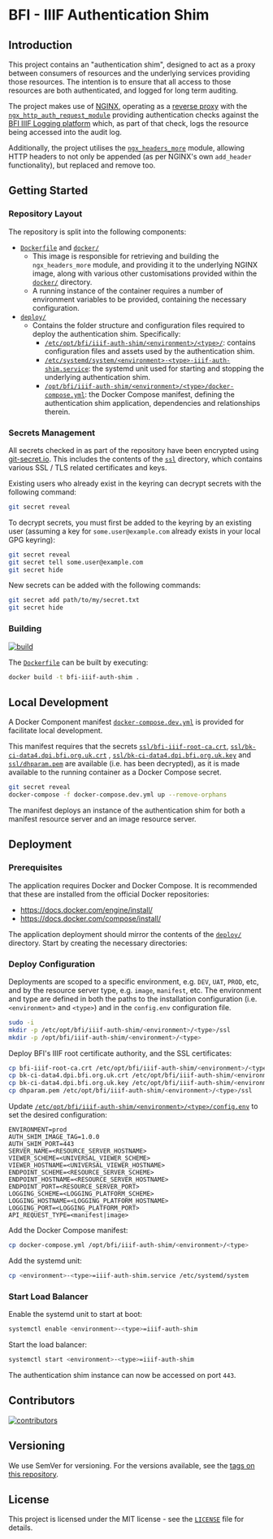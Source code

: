 # BFI - IIIF Authentication Shim

## Introduction

This project contains an "authentication shim", designed to act as a
proxy between consumers of resources and the underlying services
providing those resources. The intention is to ensure that all access to
those resources are both authenticated, and logged for long term
auditing.

The project makes use of [NGINX](https://www.nginx.com/), operating as a
[reverse proxy](https://docs.nginx.com/nginx/admin-guide/web-server/reverse-proxy/)
with the
[`ngx_http_auth_request_module`](https://nginx.org/en/docs/http/ngx_http_auth_request_module.html)
providing authentication checks against the [BFI IIIF Logging
platform](https://github.com/bfidatadigipres/bfi-iiif-logging/) which,
as part of that check, logs the resource being accessed into the audit
log.

Additionally, the project utilises the
[`ngx_headers_more`](https://github.com/openresty/headers-more-nginx-module)
module, allowing HTTP headers to not only be appended (as per NGINX's
own `add_header` functionality), but replaced and remove too.


## Getting Started

### Repository Layout

The repository is split into the following components:

- [`Dockerfile`](Dockerfile) and [`docker/`](docker/)
  - This image is responsible for retrieving and building the
    `ngx_headers_more` module, and providing it to the underlying NGINX
    image, along with various other customisations provided within the
    [`docker/`](docker/) directory.
  - A running instance of the container requires a number of environment
    variables to be provided, containing the necessary configuration.
- [`deploy/`](deploy/)
  - Contains the folder structure and configuration files required to
    deploy the authentication shim. Specifically:
    - [`/etc/opt/bfi/iiif-auth-shim/<environment>/<type>/`](deploy/etc/opt/bfi/iiif-auth-shim/%3Cenvironment%3E/%3Ctype%3E):
      contains configuration files and assets used by the authentication
      shim.
    - [`/etc/systemd/system/<environment>-<type>-iiif-auth-shim.service`](deploy/etc/systemd/system/<environment>-<type>-iiif-auth-shim.service):
      the systemd unit used for starting and stopping the underlying
      authentication shim.
    - [`/opt/bfi/iiif-auth-shim/<environment>/<type>/docker-compose.yml`](deploy/opt/bfi/iiif-auth-shim/<environment>/<type>/docker-compose.yml):
      the Docker Compose manifest, defining the authentication shim
      application, dependencies and relationships therein.

### Secrets Management

All secrets checked in as part of the repository have been encrypted
using [git-secret.io](https://git-secret.io/). This includes the
contents of the
[`ssl`](https://github.com/bfidatadigipres/bfi-iiif-auth-shim/blob/master/ssl)
directory, which contains various SSL / TLS related certificates and
keys.

Existing users who already exist in the keyring can decrypt secrets with
the following command:

```bash
git secret reveal
```

To decrypt secrets, you must first be added to the keyring by an
existing user (assuming a key for `some.user@example.com` already exists
in your local GPG keyring):

```bash
git secret reveal
git secret tell some.user@example.com
git secret hide
```

New secrets can be added with the following commands:

```bash
git secret add path/to/my/secret.txt
git secret hide
```

### Building

[![build](https://github.com/bfidatadigipres/bfi-iiif-auth-shim/actions/workflows/build.yml/badge.svg)](https://github.com/bfidatadigipres/bfi-iiif-auth-shim/actions/workflows/build.yml)

The [`Dockerfile`](Dockerfile) can be built by executing:

```bash
docker build -t bfi-iiif-auth-shim .
```

## Local Development

A Docker Component manifest
[`docker-compose.dev.yml`](docker-compose.dev.yml) is provided for
facilitate local development.

This manifest requires that the secrets
[`ssl/bfi-iiif-root-ca.crt`](ssl/bfi-iiif-root-ca.crt),
[`ssl/bk-ci-data4.dpi.bfi.org.uk.crt`](ssl/bk-ci-data4.dpi.bfi.org.uk.crt)
,
[`ssl/bk-ci-data4.dpi.bfi.org.uk.key`](ssl/bk-ci-data4.dpi.bfi.org.uk.key)
and [`ssl/dhparam.pem`](ssl/dhparam.pem) are available (i.e. has been
decrypted), as it is made available to the running container as a Docker
Compose secret.

```bash
git secret reveal
docker-compose -f docker-compose.dev.yml up --remove-orphans
```

The manifest deploys an instance of the authentication shim for both a
manifest resource server and an image resource server.

## Deployment

### Prerequisites

The application requires Docker and Docker Compose. It is recommended
that these are installed from the official Docker repositories:

- https://docs.docker.com/engine/install/
- https://docs.docker.com/compose/install/

The application deployment should mirror the contents of the
[`deploy/`](deploy/) directory. Start by creating the necessary
directories:

### Deploy Configuration

Deployments are scoped to a specific environment, e.g. `DEV`, `UAT`,
`PROD`, etc, and by the resource server type, e.g. `image`, `manifest`,
etc. The environment and type are defined in both the paths to the
installation configuration (i.e. `<environment>` and `<type>`) and in
the `config.env` configuration file.

```bash
sudo -i
mkdir -p /etc/opt/bfi/iiif-auth-shim/<environment>/<type>/ssl
mkdir -p /opt/bfi/iiif-auth-shim/<environment>/<type>
```

Deploy BFI's IIIF root certificate authority, and the SSL certificates:

```bash
cp bfi-iiif-root-ca.crt /etc/opt/bfi/iiif-auth-shim/<environment>/<type>/ssl
cp bk-ci-data4.dpi.bfi.org.uk.crt /etc/opt/bfi/iiif-auth-shim/<environment>/<type>/ssl
cp bk-ci-data4.dpi.bfi.org.uk.key /etc/opt/bfi/iiif-auth-shim/<environment>/<type>/ssl
cp dhparam.pem /etc/opt/bfi/iiif-auth-shim/<environment>/<type>/ssl
```

Update
[`/etc/opt/bfi/iiif-auth-shim/<environment>/<type>/config.env`](deploy/etc/opt/bfi/iiif-auth-shim/<environment>/<type>/config.env)
to set the desired configuration:

```text
ENVIRONMENT=prod
AUTH_SHIM_IMAGE_TAG=1.0.0
AUTH_SHIM_PORT=443
SERVER_NAME=<RESOURCE_SERVER_HOSTNAME>
VIEWER_SCHEME=<UNIVERSAL_VIEWER_SCHEME>
VIEWER_HOSTNAME=<UNIVERSAL_VIEWER_HOSTNAME>
ENDPOINT_SCHEME=<RESOURCE_SERVER_SCHEME>
ENDPOINT_HOSTNAME=<RESOURCE_SERVER_HOSTNAME>
ENDPOINT_PORT=<RESOURCE_SERVER_PORT>
LOGGING_SCHEME=<LOGGING_PLATFORM_SCHEME>
LOGGING_HOSTNAME=<LOGGING_PLATFORM_HOSTNAME>
LOGGING_PORT=<LOGGING_PLATFORM_PORT>
API_REQUEST_TYPE=<manifest|image>
```

Add the Docker Compose manifest:

```bash
cp docker-compose.yml /opt/bfi/iiif-auth-shim/<environment>/<type>
```

Add the systemd unit:

```bash
cp <environment>-<type>=iiif-auth-shim.service /etc/systemd/system
```

### Start Load Balancer

Enable the systemd unit to start at boot:

```bash
systemctl enable <environment>-<type>=iiif-auth-shim
```

Start the load balancer:

```bash
systemctl start <environment>-<type>=iiif-auth-shim
```

The authentication shim instance can now be accessed on port `443`.

## Contributors

[![contributors](https://contrib.rocks/image?repo=bfidatadigipres/bfi-iiif-auth-shim)](https://github.com/bfidatadigipres/bfi-iiif-auth-shim/graphs/contributors)

## Versioning

We use SemVer for versioning. For the versions available, see the [tags
on this repository](https://github.com/bfidatadigipres/bfi-iiif-auth-shim/tags).

## License

This project is licensed under the MIT license - see the
[`LICENSE`](LICENSE) file for details.
